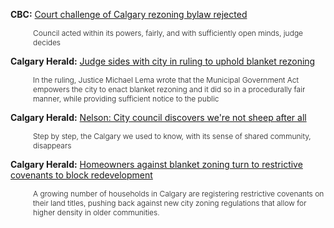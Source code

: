**CBC:** [Court challenge of Calgary rezoning bylaw rejected](https://www.cbc.ca/news/canada/calgary/calgary-rezoning-bylaw-court-challenge-rejected-1.7426238)
 <p style="padding-left: 3em;font-size: .75rem;font-weight: 300;margin-top: 0;">Council acted within its powers, fairly, and with sufficiently open minds, judge decides</p>


**Calgary Herald:** [Judge sides with city in ruling to uphold blanket rezoning](https://calgaryherald.com/news/local-news/judge-sides-with-city-ruling-uphold-blanket-rezoning)
 <p style="padding-left: 3em;font-size: .75rem;font-weight: 300;margin-top: 0;">In the ruling, Justice Michael Lema wrote that the Municipal Government Act empowers the city to enact blanket rezoning and it did so in a procedurally fair manner, while providing sufficient notice to the public</p>

**Calgary Herald:** [Nelson: City council discovers we're not sheep after all](https://calgaryherald.com/opinion/columnists/nelson-city-council-discovers-were-not-sheep)
 <p style="padding-left: 3em;font-size: .75rem;font-weight: 300;margin-top: 0;">Step by step, the Calgary we used to know, with its sense of shared community, disappears</p>

**Calgary Herald:** [Homeowners against blanket zoning turn to restrictive covenants to block redevelopment](https://calgaryherald.com/news/calgary-homeowners-against-rezoning-use-restrictive-covenants)
 <p style="padding-left: 3em;font-size: .75rem;font-weight: 300;margin-top: 0;">A growing number of households in Calgary are registering restrictive covenants on their land titles, pushing back against new city zoning regulations that allow for higher density in older communities.</p>


